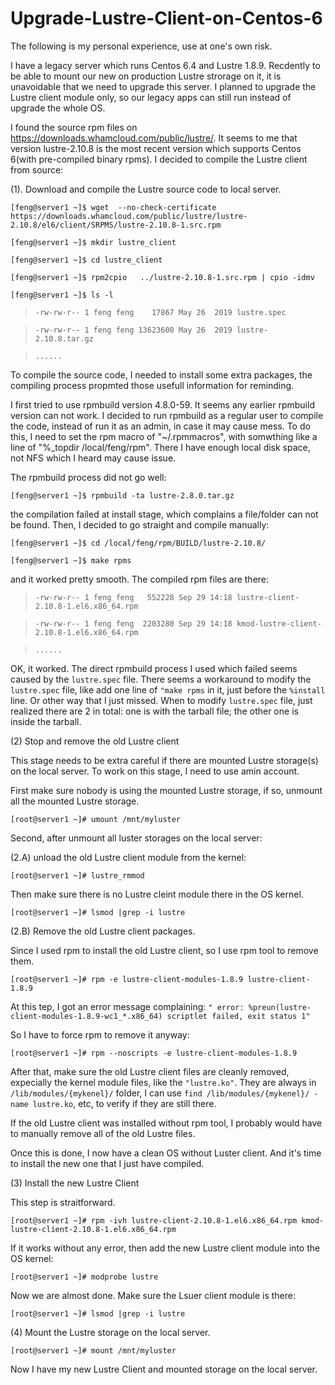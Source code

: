# Upgrade-Lustre-Client-on-Centos-6

The following is my personal experience, use at one's own risk.

I have a legacy server which runs Centos 6.4 and Lustre 1.8.9. Recdently to be able to mount our new on production Lustre strorage on it, it is unavoidable that we need to upgrade this server. I planned to upgrade the Lustre client module only, so our legacy apps can still run instead of upgrade the whole OS.

I found the source rpm files on https://downloads.whamcloud.com/public/lustre/. It seems to me that version lustre-2.10.8 is the most recent version which supports Centos 6(with pre-compiled binary rpms). I decided to compile the Lustre client from source:


(1). Download and compile the Lustre source code to local server.

```[feng@server1 ~]$ wget  --no-check-certificate https://downloads.whamcloud.com/public/lustre/lustre-2.10.8/el6/client/SRPMS/lustre-2.10.8-1.src.rpm```

```[feng@server1 ~]$ mkdir lustre_client```

```[feng@server1 ~]$ cd lustre_client```

```[feng@server1 ~]$ rpm2cpio   ../lustre-2.10.8-1.src.rpm | cpio -idmv```

```[feng@server1 ~]$ ls -l```
>```-rw-rw-r-- 1 feng feng    17867 May 26  2019 lustre.spec```

>```-rw-rw-r-- 1 feng feng 13623600 May 26  2019 lustre-2.10.8.tar.gz```

>```......```

To compile the source code, I needed to install some extra packages, the compiling process propmted those usefull information for reminding.

I first tried to use rpmbuild version 4.8.0-59. It seems any earlier rpmbuild version can not work. I decided to run rpmbuild as a regular user to compile the code, instead of run it as an admin, in case it may cause mess. To do this, I need to set the rpm macro of "~/.rpmmacros", with somwthing like a line of "%_topdir    /local/feng/rpm". There I have enough local disk space, not NFS which I heard may cause issue.

The rpmbuild process did not go well:

```[feng@server1 ~]$ rpmbuild -ta lustre-2.8.0.tar.gz ```

the compilation failed at install stage, which complains a file/folder can not be found. Then, I decided to go straight and compile manually:

```[feng@server1 ~]$ cd /local/feng/rpm/BUILD/lustre-2.10.8/```

```[feng@server1 ~]$ make rpms```

and it worked pretty smooth. The compiled rpm files are there:

>```-rw-rw-r-- 1 feng feng   552228 Sep 29 14:18 lustre-client-2.10.8-1.el6.x86_64.rpm```

>```-rw-rw-r-- 1 feng feng  2203280 Sep 29 14:18 kmod-lustre-client-2.10.8-1.el6.x86_64.rpm```

>```......```

OK, it worked. The direct rpmbuild process I used which failed seems caused by the ```lustre.spec``` file. There seems a workaround to modify the ```lustre.spec``` file, like add one line of ```"make rpms``` in it, just before the ```%install``` line. Or other way that I just missed. When to modify ```lustre.spec``` file, just realized there are 2 in total: one is with the tarball file; the other one is inside the tarball.

(2) Stop and remove the old Lustre client

This stage needs to be extra careful if there are mounted Lustre storage(s) on the local server. To work on this stage, I need to use amin account.

First make sure nobody is using the mounted Lustre storage, if so, unmount all the mounted Lustre storage.

```[root@server1 ~]# umount /mnt/myluster```

Second, after unmount all luster storages on the local server:

(2.A) unload the old Lustre client module from the kernel:

```[root@server1 ~]# lustre_rmmod```

Then make sure there is no Lustre cleint module there in the OS kernel.

```[root@server1 ~]# lsmod |grep -i lustre```

(2.B) Remove the old Lustre client packages.

Since I used rpm to install the old Lustre client, so I use rpm tool to remove them.

```[root@server1 ~]# rpm -e lustre-client-modules-1.8.9 lustre-client-1.8.9```

At this tep, I got an error message complaining: ```" error: %preun(lustre-client-modules-1.8.9-wc1_*.x86_64) scriptlet failed, exit status 1"```

So I have to force rpm to remove it anyway:

```[root@server1 ~]# rpm --noscripts -e lustre-client-modules-1.8.9```

After that, make sure the old Lustre client files are cleanly removed, expecially the kernel module files, like the ```"lustre.ko"```. They are always in ```/lib/modules/{mykenel}/``` folder, I can use ```find /lib/modules/{mykenel}/ -name lustre.ko```, etc, to verify if they are still there.

If the old Lustre client was installed without rpm tool, I probably would have to manually remove all of the old Lustre files.

Once this is done, I now have a clean OS without Luster client. And it's time to install the new one that I just have compiled.

(3) Install the new Lustre Client

This step is straitforward.

```[root@server1 ~]# rpm -ivh lustre-client-2.10.8-1.el6.x86_64.rpm kmod-lustre-client-2.10.8-1.el6.x86_64.rpm```

If it works without any error, then add the new Lustre client module into the OS kernel:

```[root@server1 ~]# modprobe lustre```

Now we are almost done. Make sure the Lsuer client module is there:


```[root@server1 ~]# lsmod |grep -i lustre```

(4) Mount the Lustre storage on the local server.


```[root@server1 ~]# mount /mnt/myluster```

Now I have my new Lustre Client and mounted storage on the local server.


